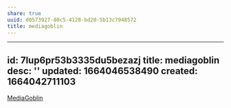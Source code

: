```yaml
---
share: true
uuid: d0573927-80c5-4128-bd20-5b13c7948572
title: mediagoblin
---
```

---
id: 7lup6pr53b3335du5bezazj
title: mediagoblin
desc: ''
updated: 1664046538490
created: 1664042711103
---

[MediaGoblin](https://mediagoblin.org/)